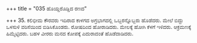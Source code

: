 +++
title = "035 ಹೊಯ್ದರೊಡ್ಡಿದ ರಣದ"

+++
35. ಕಲಿಭೀಮ ಕೌರವರು ಇದಿರಾದ ಕಾಳಗದ ಅಗ್ರಭಾಗದಲ್ಲಿ ಒಬ್ಬರನ್ನೊಬ್ಬರು ಹೊಡೆದರು. ಮೇಲೆ ಬಿದ್ದು ಒಳಸುಳಿ ವರಿಸೆಯಿಂದ ಬಿಡಿಸಿಕೊಂಡರು. ರೋಷದಿಂದ ಹೋರಾಡಿದರು. ಮೇಲಕ್ಕೆ ಹೋಗಿ ಕೆಳಗೆ ಇಳಿದರು. ಆಕ್ರಮಣಕ್ಕೆ ಹಿಮ್ಮೆಟ್ಟಿದರು. ಬಹಳ ವೀರರು ಮನದ ಕೋಪಕ್ಕೆ ಎದುರಾದಂತೆ ಹೊಡೆದಾಡಿದರು.